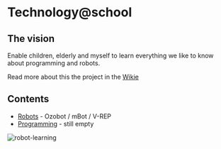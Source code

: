 # Technology@school

## The vision

Enable children, elderly  and myself to learn everything we like to know about programming and robots.

Read more about this the project in the [Wikie](https://github.com/Tauvic/Technology-at-school/wiki)

## Contents

* [Robots](../../tree/master/Robots) - Ozobot / mBot / V-REP
* [Programming](../../master/Programming/README.md) - still empty


![robot-learning](https://tauvicr.files.wordpress.com/2017/11/3a35ef6300000578-0-image-m-56_1478708896714.jpg)
